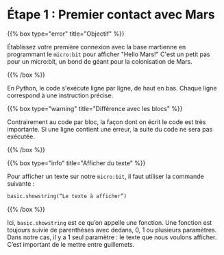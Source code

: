 # Étape 1 : Premier contact avec Mars

{{% box type="error" title="Objectif" %}}

Établissez votre première connexion avec la base martienne en programmant le
`micro:bit` pour afficher "Hello Mars!" C'est un petit pas pour un micro:bit, un
bond de géant pour la colonisation de Mars.

{{% /box %}}

En Python, le code s'exécute ligne par ligne, de haut en bas. Chaque ligne
correspond à une instruction précise.

{{% box type="warning" title="Différence avec les blocs" %}}

Contrairement au code par bloc, la façon
dont on écrit le code est très importante. Si une ligne contient une erreur, la
suite du code ne sera pas exécutée.

{{% /box %}}

{{% box type="info" title="Afficher du texte" %}}

Pour afficher un texte sur notre `micro:bit`, il faut utiliser la commande
suivante :

```python
basic.showstring(“Le texte à afficher”)
```

{{% /box %}}

Ici, `basic.showstring` est ce qu’on appelle une fonction. Une fonction est
toujours suivie de parenthèses avec dedans, 0, 1 ou plusieurs paramètres. Dans
notre cas, il y a 1 seul paramètre : le texte que nous voulons afficher. C’est
important de le mettre entre guillemets.
